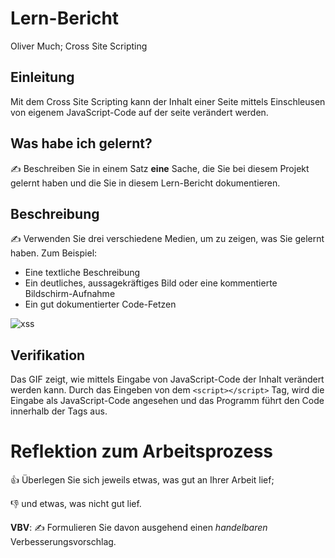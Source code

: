 # Lern-Bericht

Oliver Much; Cross Site Scripting

## Einleitung

Mit dem Cross Site Scripting kann der Inhalt einer Seite mittels Einschleusen von eigenem JavaScript-Code auf der seite verändert werden.

## Was habe ich gelernt?

✍️ Beschreiben Sie in einem Satz **eine** Sache, die Sie bei diesem Projekt gelernt haben und die Sie in diesem Lern-Bericht dokumentieren.

## Beschreibung

✍️ Verwenden Sie drei verschiedene Medien, um zu zeigen, was Sie gelernt haben. Zum Beispiel:

- Eine textliche Beschreibung
- Ein deutliches, aussagekräftiges Bild oder eine kommentierte Bildschirm-Aufnahme
- Ein gut dokumentierter Code-Fetzen


![xss](https://user-images.githubusercontent.com/69577485/207817594-7e82a3e7-8a80-42fb-9e76-ab8617061062.gif)

## Verifikation

Das GIF zeigt, wie mittels Eingabe von JavaScript-Code der Inhalt verändert werden kann. Durch das Eingeben von dem  `<script></script>` Tag, wird die Eingabe als JavaScript-Code angesehen und das Programm führt den Code innerhalb der Tags aus. 

# Reflektion zum Arbeitsprozess

👍 Überlegen Sie sich jeweils etwas, was gut an Ihrer Arbeit lief;

👎 und etwas, was nicht gut lief.

**VBV**: ✍️ Formulieren Sie davon ausgehend einen _handelbaren_ Verbesserungsvorschlag.
